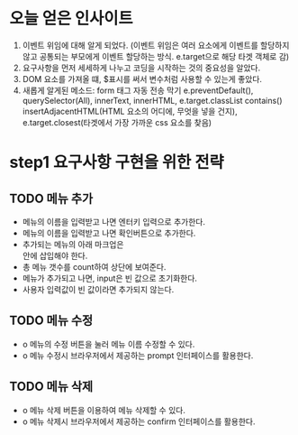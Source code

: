 # 오늘 얻은 인사이트

1.  이벤트 위임에 대해 알게 되었다. (이벤트 위임은 여러 요소에게 이벤트를 할당하지 않고 공통되는 부모에게 이벤트 할당하는 방식. e.target으로 해당 타겟 객체로 감)
2.  요구사항을 먼저 세세하게 나누고 코딩을 시작하는 것의 중요성을 알았다.
3.  DOM 요소를 가져올 떄, $표시를 써서 변수처럼 사용할 수 있는게 좋았다.
4.  새롭게 알게된 메소드: form 태그 자동 전송 막기 e.preventDefault(), querySelector(All), innerText, innerHTML, e.target.classList contains() insertAdjacentHTML(HTML 요소의 어디에, 무엇을 넣을 건지), e.target.closest(타겟에서 가장 가까운 css 요소를 찾음)

# step1 요구사항 구현을 위한 전략

## TODO 메뉴 추가

- 메뉴의 이름을 입력받고 나면 엔터키 입력으로 추가한다.
- 메뉴의 이름을 입력받고 나면 확인버튼으로 추가한다.
- 추가되는 메뉴의 아래 마크업은 <ul id="espresso-menu-list" class="mt-3 pl-0"></ul> 안에 삽입해야 한다.
- 총 메뉴 갯수를 count하여 상단에 보여준다.
- 메뉴가 추가되고 나면, input은 빈 값으로 초기화한다.
- 사용자 입력값이 빈 값이라면 추가되지 않는다.

## TODO 메뉴 수정

- o 메뉴의 수정 버튼을 눌러 메뉴 이름 수정할 수 있다.
- o 메뉴 수정시 브라우저에서 제공하는 prompt 인터페이스를 활용한다.

## TODO 메뉴 삭제

- o 메뉴 삭제 버튼을 이용하여 메뉴 삭제할 수 있다.
- o 메뉴 삭제시 브라우저에서 제공하는 confirm 인터페이스를 활용한다.
